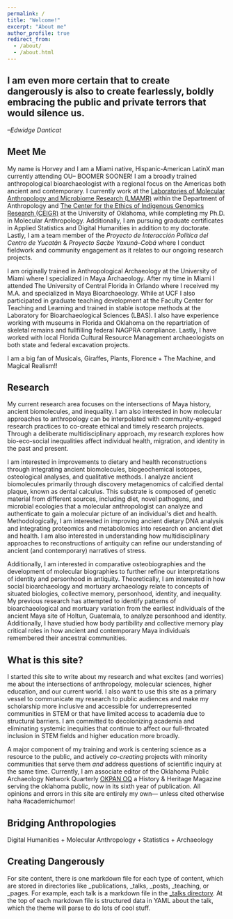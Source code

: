 ```yaml
---
permalink: /
title: "Welcome!"
excerpt: "About me"
author_profile: true
redirect_from: 
  - /about/
  - /about.html
---
```

I am even more certain that to create dangerously is also to create fearlessly, boldly embracing the public and private terrors that would silence us.
------
*–Edwidge Danticat*

Meet Me
------
My name is Horvey and I am a Miami native, Hispanic-American LatinX man currently attending OU– BOOMER SOONER! I am a broadly trained anthropological bioarchaeologist with a regional focus on the Americas both ancient and contemporary. I currently work at the [Laboratories of Molecular Anthropology and Microbiome Research (LMAMR)](https://lmamr.org) within the Department of Anthropology and [The Center for the Ethics of Indigenous Genomics Research (CEIGR)](https://www.ou.edu/cas/anthropology/ceigr) at the University of Oklahoma, while completing my Ph.D. in Molecular Anthropology. Additionally, I am pursuing graduate certificates in Applied Statistics and Digital Humanities in addition to my doctorate. Lastly, I am a team member of the _Proyecto de Interacción Política del Centro de Yucatán_ & _Proyecto Sacbe Yaxuná–Cobá_ where I conduct fieldwork and community engagement as it relates to our ongoing research projects.

I am originally trained in Anthropological Archaeology at the University of Miami where I specialized in Maya Archaeology. After my time in Miami I attended The University of Central Florida in Orlando where I received my M.A. and specialized in Maya Bioarchaeology. While at UCF I also participated in graduate teaching development at the Faculty Center for Teaching and Learning and trained in stable isotope methods at the Laboratory for Bioarchaeological Sciences (LBAS). I also have experience working with museums in Florida and Oklahoma on the repartriation of skeletal remains and fullfilling federal NAGPRA compliance. Lastly, I have worked with local Florida Cultural Resource Management archaeologists on both state and federal excavation projects.   

I am a big fan of Musicals, Giraffes, Plants, Florence + The Machine, and Magical Realism!!

Research
------
My current research area focuses on the intersections of Maya history, ancient biomolecules, and inequality. I am also interested in how molecular approaches to anthropology can be interpolated with community-engaged research practices to co-create ethical and timely research projects. Through a deliberate multidisciplinary approach, my research explores how bio-eco-social inequalities affect individual health, migration, and identity in the past and present.

I am interested in improvements to dietary and health reconstructions through integrating ancient biomolecules, biogeochemical isotopes, osteological analyses, and qualitative methods. I analyze ancient biomolecules primarily through discovery metagenomics of calcified dental plaque, known as dental calculus. This substrate is composed of genetic material from different sources, including diet, novel pathogens, and microbial ecologies that a molecular anthropologist can analyze and authenticate to gain a molecular picture of an individual's diet and health. Methodologically, I am interested in improving ancient dietary DNA analysis and integrating proteomics and metabolomics into research on ancient diet and health. I am also interested in understanding how multidisciplinary approaches to reconstructions of antiquity can refine our understanding of ancient (and contemporary) narratives of stress. 

Additionally, I am interested in comparative osteobiographies and the development of molecular biographies to further refine our interpretations of identity and personhood in antiquity. Theoretically, I am interested in how social bioarchaeology and mortuary archaeology relate to concepts of situated biologies, collective memory, personhood, identity, and inequality. My previous research has attempted to identify patterns of bioarchaeological and mortuary variation from the earliest individuals of the ancient Maya site of Holtun, Guatemala, to analyze personhood and identity. Additionally, I have studied how body partibility and collective memory play critical roles in how ancient and contemporary Maya individuals remembered their ancestral communities.  


What is this site?
------
I started this site to write about my research and what excites (and worries) me about the intersections of anthropology, molecular sciences, higher education, and our current world. I also want to use this site as a primary vessel to communicate my research to public audiences and make my scholarship more inclusive and accessible for underrepresented communities in STEM or that have limited access to academia due to structural barriers. I am committed to decolonizing academia and eliminating systemic inequities that continue to affect our full-throated inclusion in STEM fields and higher education more broadly. 

A major component of my training and work is centering science as a resource to the public, and actively _co-creating_ projects with minority communities that serve them _and_ address questions of scientific inquiry at the same time. Currently, I am associate editor of the Oklahoma Public Archaeology Network Quarterly [OKPAN OQ](https://www.ou.edu/okpan/quarterly) a History & Heritage Magazine serving the oklahoma public, now in its sixth year of publication. All opinions and errors in this site are entirely my own— unless cited otherwise haha #academichumor!

Bridging Anthropologies
------
Digital Humanities + Molecular Anthropology + Statistics + Archaeology

Creating Dangerously
------
For site content, there is one markdown file for each type of content, which are stored in directories like _publications, _talks, _posts, _teaching, or _pages. For example, each talk is a markdown file in the [_talks directory](https://github.com/academicpages/academicpages.github.io/tree/master/_talks). At the top of each markdown file is structured data in YAML about the talk, which the theme will parse to do lots of cool stuff. 


